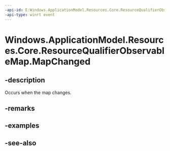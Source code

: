 ```yaml
---
-api-id: E:Windows.ApplicationModel.Resources.Core.ResourceQualifierObservableMap.MapChanged
-api-type: winrt event
---
```


<!-- Event syntax
public event Windows.Foundation.Collections.MapChangedEventHandler MapChanged<string,  string>
-->

# Windows.ApplicationModel.Resources.Core.ResourceQualifierObservableMap.MapChanged

## -description
Occurs when the map changes.

## -remarks

## -examples

## -see-also
